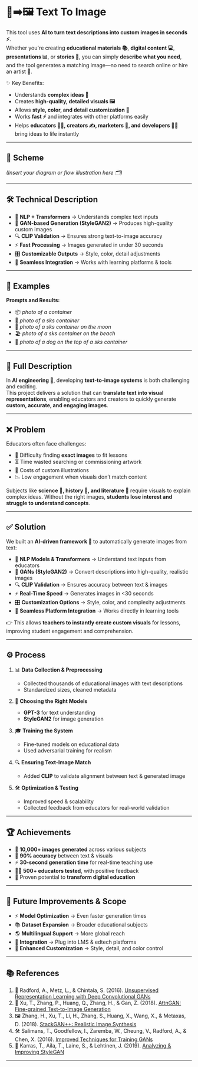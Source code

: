 # 📝➡️🖼️ Text To Image

This tool uses **AI to turn text descriptions into custom images in seconds ⚡**.  
Whether you're creating **educational materials 📚**, **digital content 💻**, **presentations 📊**, or **stories 📖**, you can simply **describe what you need**, and the tool generates a matching image—no need to search online or hire an artist 🎨.

✨ Key Benefits:
- Understands **complex ideas 🤯**
- Creates **high-quality, detailed visuals 🖼️**
- Allows **style, color, and detail customization 🎨**
- Works **fast ⚡** and integrates with other platforms easily
- Helps **educators 👩‍🏫, creators ✍️, marketers 📢, and developers 👨‍💻** bring ideas to life instantly

---

## 📌 Scheme

*(Insert your diagram or flow illustration here 🗂️)*

---

## 🛠️ Technical Description

- 🧠 **NLP + Transformers** → Understands complex text inputs
- 🎨 **GAN-based Generation (StyleGAN2)** → Produces high-quality custom images
- 🔍 **CLIP Validation** → Ensures strong text-to-image accuracy
- ⚡ **Fast Processing** → Images generated in under 30 seconds
- 🎛️ **Customizable Outputs** → Style, color, detail adjustments
- 🔗 **Seamless Integration** → Works with learning platforms & tools

---

## 📂 Examples

**Prompts and Results:**
- 📦 *photo of a container*
- 🚢 *photo of a sks container*
- 🌙 *photo of a sks container on the moon*
- 🏖️ *photo of a sks container on the beach*
- 🐶 *photo of a dog on the top of a sks container*


---

## 📖 Full Description

In **AI engineering 🚀**, developing **text-to-image systems** is both challenging and exciting.  
This project delivers a solution that can **translate text into visual representations**, enabling educators and creators to quickly generate **custom, accurate, and engaging images**.

---

## ❌ Problem

Educators often face challenges:
- 🔎 Difficulty finding **exact images** to fit lessons
- ⏳ Time wasted searching or commissioning artwork
- 💸 Costs of custom illustrations
- 📉 Low engagement when visuals don’t match content

Subjects like **science 🔬, history 🏺, and literature 📖** require visuals to explain complex ideas. Without the right images, **students lose interest and struggle to understand concepts**.

---

## ✅ Solution

We built an **AI-driven framework 🤖** to automatically generate images from text:

- 🧠 **NLP Models & Transformers** → Understand text inputs from educators
- 🎨 **GANs (StyleGAN2)** → Convert descriptions into high-quality, realistic images
- 🔍 **CLIP Validation** → Ensures accuracy between text & images
- ⚡ **Real-Time Speed** → Generates images in <30 seconds
- 🎛️ **Customization Options** → Style, color, and complexity adjustments
- 🔗 **Seamless Platform Integration** → Works directly in learning tools

👉 This allows **teachers to instantly create custom visuals** for lessons, improving student engagement and comprehension.

---

## ⚙️ Process

1. 📊 **Data Collection & Preprocessing**
    - Collected thousands of educational images with text descriptions
    - Standardized sizes, cleaned metadata

2. 🧠 **Choosing the Right Models**
    - **GPT-3** for text understanding
    - **StyleGAN2** for image generation

3. 🎓 **Training the System**
    - Fine-tuned models on educational data
    - Used adversarial training for realism

4. 🔍 **Ensuring Text-Image Match**
    - Added **CLIP** to validate alignment between text & generated image

5. 🛠️ **Optimization & Testing**
    - Improved speed & scalability
    - Collected feedback from educators for real-world validation

---

## 🏆 Achievements

- 📸 **10,000+ images generated** across various subjects
- 🎯 **90% accuracy** between text & visuals
- ⚡ **30-second generation time** for real-time teaching use
- 👩‍🏫 **500+ educators tested**, with positive feedback
- 🚀 Proven potential to **transform digital education**

---

## 🚀 Future Improvements & Scope

- ⚡ **Model Optimization** → Even faster generation times
- 📚 **Dataset Expansion** → Broader educational subjects
- 🌎 **Multilingual Support** → More global reach
- 🔗 **Integration** → Plug into LMS & edtech platforms
- 🎨 **Enhanced Customization** → Style, detail, and color control

---

## 📚 References

1. 📄 Radford, A., Metz, L., & Chintala, S. (2016). [Unsupervised Representation Learning with Deep Convolutional GANs](https://arxiv.org/abs/1511.06434)
2. 🎨 Xu, T., Zhang, P., Huang, Q., Zhang, H., & Gan, Z. (2018). [AttnGAN: Fine-grained Text-to-Image Generation](https://arxiv.org/abs/1711)
3. 🖼️ Zhang, H., Xu, T., Li, H., Zhang, S., Huang, X., Wang, X., & Metaxas, D. (2018). [StackGAN++: Realistic Image Synthesis](https://arxiv.org/abs/1710.10916)
4. 🛠️ Salimans, T., Goodfellow, I., Zaremba, W., Cheung, V., Radford, A., & Chen, X. (2016). [Improved Techniques for Training GANs](https://arxiv.org/abs/1606.03498)
5. 🧠 Karras, T., Aila, T., Laine, S., & Lehtinen, J. (2019). [Analyzing & Improving StyleGAN](https://arxiv.org/abs/1912.04958)

---
